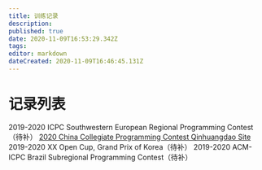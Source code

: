 ```yaml
---
title: 训练记录
description: 
published: true
date: 2020-11-09T16:53:29.342Z
tags: 
editor: markdown
dateCreated: 2020-11-09T16:46:45.131Z
---
```


# 记录列表
2019-2020 ICPC Southwestern European Regional Programming Contest（待补）
[2020 China Collegiate Programming Contest Qinhuangdao Site](/ccpc2020qhd)
2019-2020 XX Open Cup, Grand Prix of Korea（待补）
2019-2020 ACM-ICPC Brazil Subregional Programming Contest（待补）